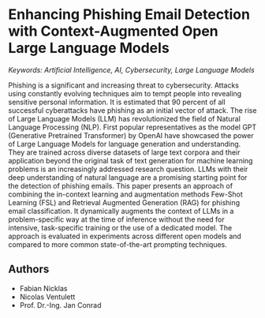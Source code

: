 # Enhancing Phishing Email Detection with Context-Augmented Open Large Language Models
*Keywords: Artificial Intelligence, AI, Cybersecurity, Large Language Models*

Phishing is a significant and increasing threat to cybersecurity. Attacks using constantly evolving techniques aim to tempt people into revealing sensitive personal information. It is estimated that 90 percent of all successful cyberattacks have phishing as an initial vector of attack. The rise of Large Language Models (LLM) has revolutionized the field of Natural Language Processing (NLP). First popular representatives as the model GPT (Generative Pretrained Transformer) by OpenAI have showcased the power of Large Language Models for language generation and understanding. They are trained across diverse datasets of large text corpora and their application beyond the original task of text generation for machine learning problems is an increasingly addressed research question. LLMs with their deep understanding of natural language are a promising starting point for the detection of phishing emails. This paper presents an approach of combining the in-context learning and augmentation methods Few-Shot Learning (FSL) and Retrieval Augmented Generation (RAG) for phishing email classification. It dynamically augments the context of LLMs in a problem-specific way at the time of inference without the need for intensive, task-specific training or the use of a dedicated model. The approach is evaluated in experiments across different open models and compared to more common state-of-the-art prompting techniques.

## Authors

* Fabian Nicklas
* Nicolas Ventulett
* Prof. Dr.-Ing. Jan Conrad
